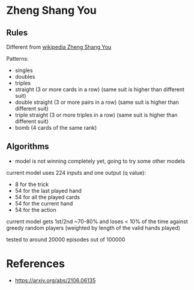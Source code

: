 # Zheng Shang You

## Rules

Different from [wikipedia Zheng Shang You](https://en.wikipedia.org/wiki/Zheng_Shangyou)

Patterns:

- singles
- doubles
- triples
- straight (3 or more cards in a row) (same suit is higher than different suit)
- double straight (3 or more pairs in a row) (same suit is higher than different suit)
- triple straight (3 or more triples in a row) (same suit is higher than different suit)
- bomb (4 cards of the same rank)

## Algorithms

- model is not winning completely yet, going to try some other models

current model uses 224 inputs and one output (q value):

- 8 for the trick
- 54 for the last played hand
- 54 for all the played cards
- 54 for the current hand
- 54 for the action

current model gets 1st/2nd ~70-80% and loses < 10% of the time against greedy random players (weighted by length of the valid hands played)

tested to around 20000 episodes out of 100000

# References

- https://arxiv.org/abs/2106.06135

